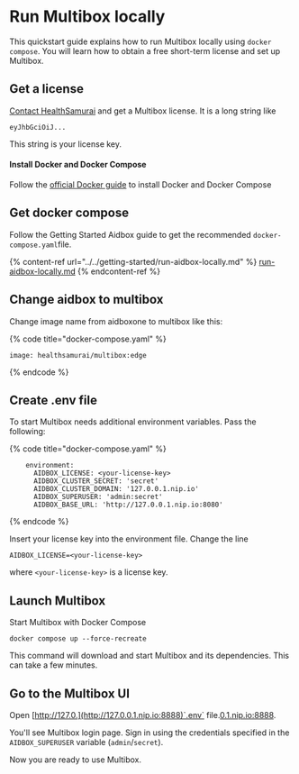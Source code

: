 # Run Multibox locally

This quickstart guide explains how to run Multibox locally using `docker compose`. You will learn how to obtain a free short-term license and set up Multibox.

## Get a license

[Contact HealthSamurai](../../contact-us.md) and get a Multibox license. It is a long string like

```
eyJhbGciOiJ...
```

This string is your license key.

#### Install Docker and Docker Compose

Follow the [official Docker guide](https://docs.docker.com/compose/install/#install-compose) to install Docker and Docker Compose

## Get docker compose

Follow the Getting Started Aidbox guide to get the recommended `docker-compose.yaml`file.

{% content-ref url="../../getting-started/run-aidbox-locally.md" %}
[run-aidbox-locally.md](../../getting-started/run-aidbox-locally.md)
{% endcontent-ref %}

## Change aidbox to multibox

Change image name from aidboxone to multibox like this:

{% code title="docker-compose.yaml" %}
```
image: healthsamurai/multibox:edge
```
{% endcode %}

## Create .env file

To start Multibox needs additional environment variables. Pass the following:

{% code title="docker-compose.yaml" %}
```shell
    environment:
      AIDBOX_LICENSE: <your-license-key>
      AIDBOX_CLUSTER_SECRET: 'secret'
      AIDBOX_CLUSTER_DOMAIN: '127.0.0.1.nip.io'
      AIDBOX_SUPERUSER: 'admin:secret'
      AIDBOX_BASE_URL: 'http://127.0.0.1.nip.io:8080'
```
{% endcode %}

Insert your license key into the environment file. Change the line

```shell
AIDBOX_LICENSE=<your-license-key>
```

where `<your-license-key>` is a license key.

## Launch Multibox

Start Multibox with Docker Compose

```shell
docker compose up --force-recreate
```

This command will download and start Multibox and its dependencies. This can take a few minutes.

## Go to the Multibox UI

Open [http://127.0.](http://127.0.0.1.nip.io:8888)`.env` file.[0.1.nip.io:8888](http://127.0.0.1.nip.io:8888).&#x20;

You'll see Multibox login page. Sign in using the credentials specified in the `AIDBOX_SUPERUSER` variable (`admin`/`secret`).

Now you are ready to use Multibox.
